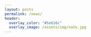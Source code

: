 ```yaml
---
layout: posts
permalink: /news/
header:
  overlay_color: "#5e616c"
  overlay_image: /assets/img/nate.jpg
---
```

